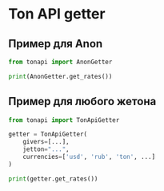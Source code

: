 # Ton API getter

## Пример для Anon
```python
from tonapi import AnonGetter

print(AnonGetter.get_rates())
```

## Пример для любого жетона
```python
from tonapi import TonApiGetter

getter = TonApiGetter(
    givers=[...],  
    jetton="...",  
    currencies=['usd', 'rub', 'ton', ...] 
)

print(getter.get_rates())
```